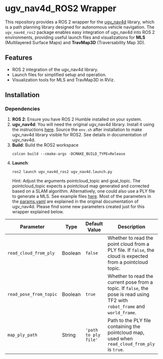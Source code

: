 # ugv_nav4d_ROS2 Wrapper

This repository provides a ROS 2 wrapper for the [ugv_nav4d](https://github.com/dfki-ric/ugv_nav4d) library, which is a path planning library designed for autonomous vehicle navigation. The `ugv_nav4d_ros2` package enables easy integration of ugv_nav4d into ROS 2 environments, providing useful launch files and visualizations for **MLS** (Multilayered Surface Maps) and **TravMap3D** (Traversability Map 3D).

## Features

- ROS 2 integration of the ugv_nav4d library.
- Launch files for simplified setup and operation.
- Visualization tools for MLS and TravMap3D in RViz.

## Installation

### Dependencies

1. **ROS 2**: Ensure you have ROS 2 Humble installed on your system.
2. **ugv_nav4d**: You will need the original ugv_nav4d library. Install it using the instructions [here](https://github.com/dfki-ric/ugv_nav4d.git). Source the `env.sh` after installation to make ugv_nav4d library visible for ROS2. See details in documentation of ugv_nav4d.
3. **Build**: Build the ROS2 workspace
   ```
   colcon build --cmake-args -DCMAKE_BUILD_TYPE=Release
   ```
4. **Launch**: 
   ```
   ros2 launch ugv_nav4d_ros2 ugv_nav4d.launch.py
   ```
   Hint: Adjust the arguments pointcloud_topic and goal_topic. The pointcloud_topic expects a pointcloud map generated and corrected based on a SLAM algorithm. Alternatively, one could also use a PLY file to generate a MLS. See example files [here](https://zenodo.org/records/13771864). Most of the parameters in the [params.yaml](config/params.yaml) are explained in the original documentation of ugv_nav4d. Please find some new parameters created just for this wrapper explained below.

| Parameter              | Type    | Default Value       | Description                                                                 |
|------------------------|---------|---------------------|-----------------------------------------------------------------------------|
| `read_cloud_from_ply`   | Boolean | `false`             | Whether to read the point cloud from a PLY file. If `false`, the cloud is expected from a pointcloud topic. |
| `read_pose_from_topic`  | Boolean | `true`              | Whether to read the current pose from a topic. If `false`, the pose is read using TF2 with `robot_frame` and `world_frame`. |
| `map_ply_path`          | String  | `'path to ply file'` | Path to the PLY file containing the pointcloud map, used when `read_cloud_from_ply` is `true`. |
